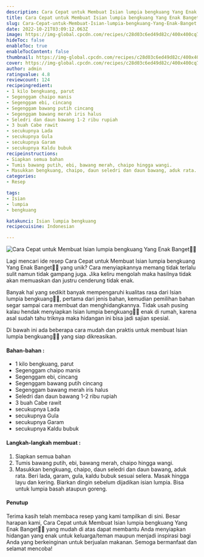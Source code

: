 ```yaml
---
description: Cara Cepat untuk Membuat Isian lumpia bengkuang Yang Enak Banget"
title: Cara Cepat untuk Membuat Isian lumpia bengkuang Yang Enak Banget
slug: Cara-Cepat-untuk-Membuat-Isian-lumpia-bengkuang-Yang-Enak-Banget
date: 2022-10-21T03:09:12.063Z
image: https://img-global.cpcdn.com/recipes/c28d03c6ed49d82c/400x400cq70/photo.jpg
hideToc: false
enableToc: true
enableTocContent: false
thumbnail: https://img-global.cpcdn.com/recipes/c28d03c6ed49d82c/400x400cq70/photo.jpg
cover: https://img-global.cpcdn.com/recipes/c28d03c6ed49d82c/400x400cq70/photo.jpg
author: admin
ratingvalue: 4.8
reviewcount: 124
recipeingredient:
- 1 kilo bengkuang, parut
- Segenggam chaipo manis
- Segenggam ebi, cincang
- Segenggam bawang putih cincang
- Segenggam bawang merah iris halus
- Seledri dan daun bawang 1-2 ribu rupiah
- 3 buah Cabe rawit
- secukupnya Lada
- secukupnya Gula
- secukupnya Garam
- secukupnya Kaldu bubuk
recipeinstructions:
- Siapkan semua bahan
- Tumis bawang putih, ebi, bawang merah, chaipo hingga wangi.
- Masukkan bengkuang, chaipo, daun seledri dan daun bawang, aduk rata. Beri lada, garam, gula, kaldu bubuk sesuai selera. Masak hingga layu dan kering. Biarkan dingin sebelum dijadikan isian lumpia. Bisa untuk lumpia basah ataupun goreng.
categories:
- Resep

tags:
- Isian
- lumpia
- bengkuang

katakunci: Isian lumpia bengkuang
recipecuisine: Indonesian

---
```


![Cara Cepat untuk Membuat Isian lumpia bengkuang Yang Enak Banget👩‍🍳](https://img-global.cpcdn.com/recipes/c28d03c6ed49d82c/400x400cq70/photo.jpg)

Lagi mencari ide resep Cara Cepat untuk Membuat Isian lumpia bengkuang Yang Enak Banget👩‍🍳 yang unik? Cara menyiapkannya memang tidak terlalu sulit namun tidak gampang juga. Jika keliru mengolah maka hasilnya tidak akan memuaskan dan justru cenderung tidak enak.

Banyak hal yang sedikit banyak mempengaruhi kualitas rasa dari Isian lumpia bengkuang👩‍🍳, pertama dari jenis bahan, kemudian pemilihan bahan segar sampai cara membuat dan menghidangkannya. Tidak usah pusing kalau hendak menyiapkan Isian lumpia bengkuang👩‍🍳 enak di rumah, karena asal sudah tahu triknya maka hidangan ini bisa jadi sajian spesial.

Di bawah ini ada beberapa cara mudah dan praktis untuk membuat Isian lumpia bengkuang👩‍🍳 yang siap dikreasikan.

<!--inarticleads1-->

#### Bahan-bahan :

- 1 kilo bengkuang, parut
- Segenggam chaipo manis
- Segenggam ebi, cincang
- Segenggam bawang putih cincang
- Segenggam bawang merah iris halus
- Seledri dan daun bawang 1-2 ribu rupiah
- 3 buah Cabe rawit
- secukupnya Lada
- secukupnya Gula
- secukupnya Garam
- secukupnya Kaldu bubuk

<!--inarticleads2-->

#### Langkah-langkah membuat :

1. Siapkan semua bahan
1. Tumis bawang putih, ebi, bawang merah, chaipo hingga wangi.
1. Masukkan bengkuang, chaipo, daun seledri dan daun bawang, aduk rata. Beri lada, garam, gula, kaldu bubuk sesuai selera. Masak hingga layu dan kering. Biarkan dingin sebelum dijadikan isian lumpia. Bisa untuk lumpia basah ataupun goreng.

#### Penutup

Terima kasih telah membaca resep yang kami tampilkan di sini. Besar harapan kami, Cara Cepat untuk Membuat Isian lumpia bengkuang Yang Enak Banget👩‍🍳 yang mudah di atas dapat membantu Anda menyiapkan hidangan yang enak untuk keluarga/teman maupun menjadi inspirasi bagi Anda yang berkeinginan untuk berjualan makanan. Semoga bermanfaat dan selamat mencoba!